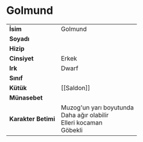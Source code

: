 # Golmund   
  
  
|  |  |  
|---|---|  
| **İsim** | Golmund |  
| **Soyadı** |  |  
| **Hizip** |  |  
| **Cinsiyet** | Erkek |  
| **Irk** | Dwarf |  
| **Sınıf** |  |  
| **Kütük** | [[Saldon]] |  
| **Münasebet** |  |  
| **Karakter Betimi** | Muzog'un yarı boyutunda<br>Daha ağır olabilir<br>Elleri kocaman<br>Göbekli |  
  
  
